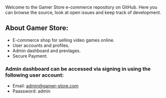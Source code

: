 Welcome to the Gamer Store e-commerce repository on GitHub. Here you can browse the source, look at open issues and keep track of development. 

## About Gamer Store:
* E-commerce shop for selling video games online.
* User accounts and profiles.
* Admin dashboard and prevlages.
* Secure Payment.

### Admin dashboard can be accessed via signing in using the following user account:
* Email: admin@gamer-store.com
* Paassword: admin